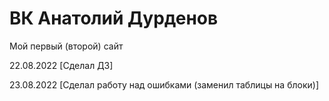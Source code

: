 # ВК Анатолий Дурденов
Мой первый (второй) сайт

22.08.2022 [Сделал ДЗ]

23.08.2022 [Сделал работу над ошибками (заменил таблицы на блоки)]
